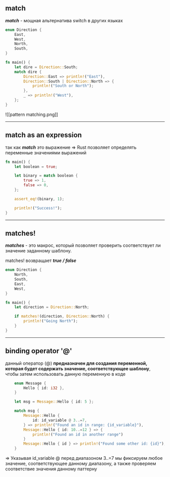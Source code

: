 ## match

***match*** - мощная альтернатива switch в других языках 

```Rust
enum Direction {
    East,
    West,
    North,
    South,
}

fn main() {
    let dire = Direction::South;
    match dire {
        Direction::East => println!("East"),
        Direction::South | Direction::North => {
            println!("South or North");
        },
        _ => println!("West"),
    };
}
```


![[pattern matching.png]]

---
## match as an expression

так как ***match*** это выражение => Rust позволяет определять  переменные значениями выражений

```Rust
fn main() {
    let boolean = true;

    let binary = match boolean {
        true => 1,
        false => 0,
    };

    assert_eq!(binary, 1);

    println!("Success!");
}
```

---


## matches!

***matches*** - это макрос, который позволяет проверить соответствует ли значение заданному  шаблону.

matches! возвращает ***true / false***

```Rust
enum Direction {
    North,
    South,
    East,
    West,
}

fn main() {
    let direction = Direction::North;

    if matches!(direction, Direction::North) {
        println!("Going North");
    }
}
```

---

## binding operator '@'

данный оператор (@) **предназначен для создания переменной, которая будет содержать значение, соответствующее шаблону**, чтобы затем использовать данную переменную в коде

```Rust
    enum Message {
        Hello { id: i32 },
    }

    let msg = Message::Hello { id: 5 };

    match msg {
        Message::Hello {
            id: id_variable @ 3..=7,
        } => println!("Found an id in range: {id_variable}"),
        Message::Hello { id: 10..=12 } => {
            println!("Found an id in another range")
        }
        Message::Hello { id } => println!("Found some other id: {id}"),
    }

```


=> Указывая id_variable @ перед диапазоном 3..=7 мы фиксируем любое значение, соответствующее данному диапазону, а также проверяем соответствие значения данному паттерну 